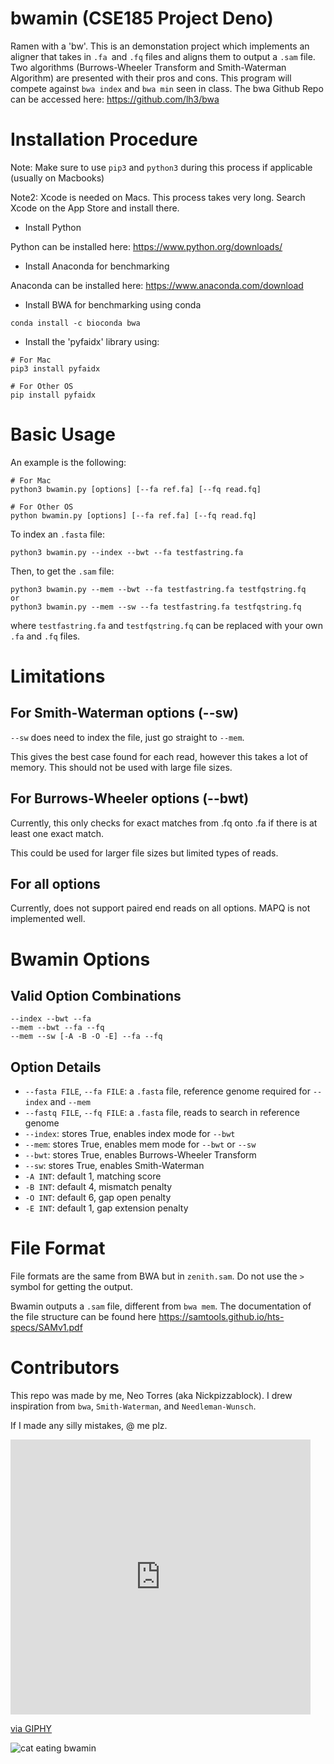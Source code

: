 # bwamin (CSE185 Project Deno)
Ramen with a 'bw'. This is an demonstation project which implements an aligner that takes in `.fa `and `.fq` files and aligns them to output a `.sam` file. Two algorithms (Burrows-Wheeler Transform and Smith-Waterman Algorithm) are presented with their pros and cons. This program will compete against `bwa index` and `bwa min` seen in class. The bwa Github Repo can be accessed here: https://github.com/lh3/bwa

# Installation Procedure
Note: Make sure to use `pip3` and `python3` during this process if applicable
(usually on Macbooks)

Note2: Xcode is needed on Macs. This process takes very long.
Search Xcode on the App Store and install there.

- Install Python

Python can be installed here: https://www.python.org/downloads/

- Install Anaconda for benchmarking

Anaconda can be installed here: https://www.anaconda.com/download 

- Install BWA for benchmarking using conda
```
conda install -c bioconda bwa
```
- Install the 'pyfaidx' library using:
```
# For Mac
pip3 install pyfaidx

# For Other OS
pip install pyfaidx
```
# Basic Usage
An example is the following:
```
# For Mac
python3 bwamin.py [options] [--fa ref.fa] [--fq read.fq]

# For Other OS
python bwamin.py [options] [--fa ref.fa] [--fq read.fq]
```

To index an `.fasta` file:
```
python3 bwamin.py --index --bwt --fa testfastring.fa
```

Then, to get the `.sam` file:
```
python3 bwamin.py --mem --bwt --fa testfastring.fa testfqstring.fq
or
python3 bwamin.py --mem --sw --fa testfastring.fa testfqstring.fq
```
where `testfastring.fa` and `testfqstring.fq` can be replaced with your own `.fa` and `.fq` files.

# Limitations
## For Smith-Waterman options (--sw)
`--sw` does need to index the file, just go straight to `--mem`.

This gives the best case found for each read, however this takes a lot of memory.
This should not be used with large file sizes.

## For Burrows-Wheeler options (--bwt)
Currently, this only checks for exact matches from .fq onto .fa if there is at least one exact match.

This could be used for larger file sizes but limited types of reads.

## For all options
Currently, does not support paired end reads on all options. MAPQ is not implemented well.


# Bwamin Options
## Valid Option Combinations
```
--index --bwt --fa
--mem --bwt --fa --fq
--mem --sw [-A -B -O -E] --fa --fq
```
## Option Details

- `--fasta FILE`, `--fa FILE`: a `.fasta` file, reference genome required for `--index` and `--mem`
- `--fastq FILE`, `--fq FILE`: a `.fasta` file, reads to search in reference genome
- `--index`: stores True, enables index mode for `--bwt`
- `--mem`: stores True, enables mem mode for `--bwt` or `--sw`
- `--bwt`: stores True, enables Burrows-Wheeler Transform 
- `--sw`: stores True, enables Smith-Waterman
- `-A INT`: default 1, matching score
- `-B INT`: default 4, mismatch penalty
- `-O INT`: default 6, gap open penalty
- `-E INT`: default 1, gap extension penalty

# File Format
File formats are the same from BWA but in `zenith.sam`. Do not use the `>` symbol for getting the output.

Bwamin outputs a `.sam` file, different from `bwa mem`. The documentation of the file structure can be found here https://samtools.github.io/hts-specs/SAMv1.pdf

# Contributors
This repo was made by me, Neo Torres (aka Nickpizzablock). I drew inspiration from `bwa`, `Smith-Waterman`, and `Needleman-Wunsch`.

If I made any silly mistakes, @ me plz.

<iframe src="https://giphy.com/embed/Fj0MaDHcLycOk" width="480" height="440" frameBorder="0" class="giphy-embed" allowFullScreen></iframe><p><a href="https://giphy.com/gifs/cat-meow-noodles-Fj0MaDHcLycOk">via GIPHY</a></p>

![cat eating bwamin](https://media4.giphy.com/media/Fj0MaDHcLycOk/giphy.gif)